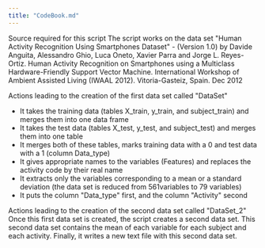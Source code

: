 ```yaml
---
title: "CodeBook.md"
---
```


Source required for this script
The script works on the data set "Human Activity Recognition Using Smartphones Dataset" - (Version 1.0) by Davide Anguita, Alessandro Ghio, Luca Oneto, Xavier Parra and Jorge L. Reyes-Ortiz. Human Activity Recognition on Smartphones using a Multiclass Hardware-Friendly Support Vector Machine. International Workshop of Ambient Assisted Living (IWAAL 2012). Vitoria-Gasteiz, Spain. Dec 2012

Actions leading to the creation of the first data set called "DataSet"
* It takes the training data (tables X_train, y_train, and subject_train) and merges them into one data frame
* It takes the test data (tables X_test, y_test, and subject_test) and merges them into one table
* It merges both of these tables, marks training data with a 0 and test data with a 1 (column Data_type)
* It gives appropriate names to the variables (Features) and replaces the activity code by their real name
* It extracts only the variables corresponding to a mean or a standard deviation (the data set is reduced from 561variables to 79 variables)
* It puts the column "Data_type" first, and the column "Activity" second

Actions leading to the creation of the second data set called "DataSet_2"
Once this first data set is created, the script creates a second data set. This second data set contains the mean of each variable for each subject and each activity.
Finally, it writes a new text file with this second data set. 

